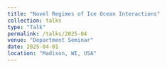 ```yaml
---
title: "Novel Regimes of Ice Ocean Interactions"
collection: talks
type: "Talk"
permalink: /talks/2025-04
venue: "Department Seminar"
date: 2025-04-01
location: "Madison, WI, USA"
---
```



